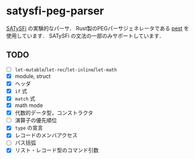 # satysfi-peg-parser

[SATySFi](https://github.com/gfngfn/SATySFi) の実験的なパーサ．
Rust製のPEGパーサジェネレータである [pest](https://github.com/pest-parser/pest) を使用しています．
SATySFi の文法の一部のみサポートしています．

## TODO

- [ ] `let-mutable`/`let-rec`/`let-inline`/`let-math`
- [x] module, struct
- [x] ヘッダ
- [x] `if` 式
- [x] `match` 式
- [x] math mode
- [x] 代数的データ型，コンストラクタ
- [ ] 演算子の優先順位
- [x] `type` の宣言
- [x] レコードのメンバアクセス
- [ ] パス括弧
- [x] リスト・レコード型のコマンド引数
